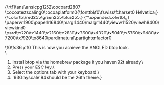 {\rtf1\ansi\ansicpg1252\cocoartf2807
\cocoatextscaling0\cocoaplatform0{\fonttbl\f0\fswiss\fcharset0 Helvetica;}
{\colortbl;\red255\green255\blue255;}
{\*\expandedcolortbl;;}
\paperw11900\paperh16840\margl1440\margr1440\vieww11520\viewh8400\viewkind0
\pard\tx720\tx1440\tx2160\tx2880\tx3600\tx4320\tx5040\tx5760\tx6480\tx7200\tx7920\tx8640\pardirnatural\partightenfactor0

\f0\fs36 \cf0 This is how you achieve the AMOLED btop look.\
\
1) Install btop via the homebrew package if you haven\'92t already.\
2) Press your ESC key.\
3) Select the options tab with your keyboard.\
4) \'93Grayscale\'94 should be the 26th theme.}